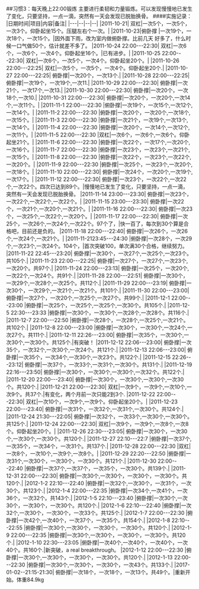 ##习惯3：每天晚上22:00锻炼
主要进行柔韧和力量锻炼。可以发现慢慢地已发生了变化，只要坚持，一点一滴，突然有一天会发现已脱胎换骨。
####实施记录：
|日期时间|项目|内容|备注|
|---|--|--|--|
|2011-10-21| 双杠|一次5个，一次5个，一次3个。仰卧起坐15个。压腿左右个一次。|
|2011-10-23|俯卧撑 |一次19个，一次18个，一次15个。|因外面下雨，改为室内做俯卧撑。比前几天 好多了，什么时候一口气做50个，估计就差不多了。
|2011-10-24 22:00---22:30| 双杠|一次6个，一次6个，一次4个。仰卧起坐16个。|已有进步。|
|2011-10-25 22:00---22:30| 双杠|一次6个，一次5个，一次4个。仰卧起坐20个。|
|2011-10-26 22:00---22:25| 双杠|一次5个，一次5个，一次4个。仰卧起坐20个.|
|2011-10-27 22:00---22:25| 俯卧撑|一次20个，一次13个.|
|2011-10-28 22:00---22:25| 俯卧撑|一次19个，一次19个,一次11.|
|2011-10-29 22:00---22:30| 俯卧撑|一次21个，一次17个,一次13.|
|2011-10-30 22:00---22:30| 俯卧撑|一次20个，一次18个,一次10.|
|2011-10-31 22:00---22:30| 俯卧撑|一次20个，一次20个,一次14个,一次11个。|
|2011-11-1  22:00---22:30 |俯卧撑|一次19个，一次15个,一次12个,一次14个。|
|2011-11-2  22:00---22:30 |俯卧撑|一次20个，一次20个,一次18个,一次15个。|
|2011-11-3  22:00---22:30 |俯卧撑|一次21个，一次19个,一次13个,一次14个。|
|2011-11-4  22:00---22:30 |俯卧撑|一次20个，一次14个,一次12个,一次11个。|
|2011-11-5  22:00---22:30 |双杠|一次6个，一次6个,一次6个。仰卧起坐21个。|
|2011-11-6  22:00---22:30 |俯卧撑|一次22个，一次17个,一次20个,一次16个。|
|2011-11-7  22:00---22:30 |俯卧撑|一次23个，一次23个,一次21个,一次15个。|
|2011-11-8  22:00---22:30 |俯卧撑|一次22个，一次23个,一次22个,一次20个。|
|2011-11-9  22:00---22:30 |俯卧撑|一次25个，一次23个,一次20个,一次18个。|
|2011-11-10 22:00---22:30| 俯卧撑|一次24个，一次20个,一次19个,一次17个。|
|2011-11-12 22:00---22:30| 俯卧撑|一次23个，一次22个,一次22个,一次22个。四次已达到89个。|慢慢地已发生了变化，只要坚持，一点一滴，突然有一天会发现已脱胎换骨。
|2011-11-14 23:00---23:30| 俯卧撑|一次23个，一次22个,一次22个,一次22个。|
|2011-11-15 23:00---23:30| 俯卧撑|一次22个，一次21个,一次20个,一次21个。|
|2011-11-16 22:00---22:30| 俯卧撑|一次23个，一次25个,一次22个,一次20个。|
|2011-11-17 22:00---22:30| 俯卧撑|一次25个，一次26个,一次24个,一次22个。97个了，|快一百了，每次到30个算是合格吧，目前还是负的。
|2011-11-18 22:00---22:40| 俯卧撑|一次26个，一次26个,一次24个,一次21个。|
|2011-11-2123:45---24:30 |俯卧撑|一次28个，一次29个,一次23个,一次24个。104个，|首次突破100，单次满30个合格，继续努力。
|2011-11-22 22:45---23:20| 俯卧撑|一次30个，一次27个,一次25个,一次23个。共105个.|
|2011-11-23 22:00---22:25| 俯卧撑|一次27个，一次27个,一次23个,一次20个。共97个.|
|2011-11-24 22:00---23:13| 俯卧撑|一次25个，一次20个,一次22个,一次24个。共91个.|
|2011-11-28 22:00---22:51| 俯卧撑|一次30个，一次29个,一次28个,一次25个。共112个.|
|2011-11-29 22:00---23:19| 俯卧撑|一次30个，一次29个,一次21个,一次21个。共101个.|
|2011-11-30 22:00---23:00| 俯卧撑|一次27个，一次20个,一次25个,一次27个。共99个.|
|2011-12-1 22:00---23:00 |俯卧撑|一次25个，一次25个,一次25个,一次30个。共105个.|
|2011-12-5 22:30---23:33 |俯卧撑|一次30个，一次30个,一次28个,一次28个。共116个.|
|2011-12-7 22:00---22:50 |俯卧撑|一次28个，一次28个,一次25个,一次21个。共102个.|
|2011-12-8 22:00---23:00 |俯卧撑|一次30个，一次30个,一次24个,一次27个。共111个.|
|2011-12-11 22:26---23:00| 俯卧撑|一次35个，一次30个,一次30个,一次30个。共125个.|有突破！
|2011-12-12 22:06---23:00| 俯卧撑|一次35个，一次32个,一次30个,一次24个。共121个.|
|2011-12-13 22:06---23:00| 俯卧撑|一次35个，一次34个,一次30个,一次23个。共122个.|
|2011-12-15 22:26---23:12| 俯卧撑|一次37个，一次33个,一次31个,一次30个。共131个.|
|2011-12-19 22:16---23:50| 俯卧撑|一次30个，一次30个,一次30个,一次32个。共122个.|
|2011-12-20 22:00---23:40| 俯卧撑|一次30个，一次30个,一次30个,一次30个。共120个.|
|2011-12-21 22:00---22:30| 双杠|一次9个，一次9个,一次10个,一次9个。共37个.|有变化，两个月前一次只能2到3个.
|2011-12-22 22:00---22:30| 双杠|一次10个，一次9个,一次9个。仰卧起坐20个。|
|2011-12-23 22:00---23:40| 俯卧撑|一次31个，一次32个,一次31个,一次30个。共124个.|
|2011-12-24 21:30---22:05| 俯卧撑|一次32个，一次33个,一次30个,一次30个。共125个.|
|2011-12-24 22:00---22:30| 双杠|一次9个，一次9个,一次8个,一次8个。仰卧起坐20个。|
|2011-12-26 22:30---23:05| 俯卧撑|一次30个，一次30个,一次30个,一次30个。共120个.|
|2011-12-27 22:10---22:7 |俯卧撑|一次37个,一次35个，一次34个，一次31个。共137个.|
|2011-12-28 22:00---22:30 |双杠|一次8个，一次10个,一次9个,一次8个。|
|2011-12-29 22:20---22:50 |俯卧撑|一次31个,一次30个，一次30个，一次30个。共121个.|
|2011-12-30 22:00---22:40 |俯卧撑|一次37个,一次37个，一次35个，一次30个。共139个.|
|2011-12-31 22:00---22:30| 俯卧撑|一次30个,一次30个，一次30个，一次30个。共120个.|
|2012-1-2 22:10---22:40 |俯卧撑|一次32个,一次30个，一次31个，一次30个。共123个.|
|2012-1-4 22:00---22:35 |俯卧撑|一次34个,一次41个，一次36个，一次32个。共143个.|
|2012-1-5 22:10---23:40 |俯卧撑|一次30个,一次30个，一次30个，一次30个。共120个.|
|2012-1-6 22:10---22:40 |俯卧撑|一次32个,一次30个，一次30个，一次33个。共125个.|
|2012-1-7 22:00---22:30 |俯卧撑|一次42个,一次40个，一次37个，一次35个。共154个.|
|2012-1-8 22:10---22:55 |俯卧撑|一次30个,一次30个，一次30个，一次30个。共120个.|
|2012-1-9 22:00---22:35 |俯卧撑|一次30个,一次30个，一次30个，一次30个。共120个.|
|2012-1-10 22:30---23:05 |俯卧撑|一次40个,一次40个，一次40个，一次40个。共160个.|新突破，a real breakthrough。
|2012-1-12 22:00---22:30 |俯卧撑|一次30个,一次30个，一次30个，一次30个。共120个.|
|2012-1-13 22:00---22:30 |俯卧撑|一次30个,一次30个，一次30个，一次43个。共133个.|
|2017-01-02--21:15-21:30| 俯卧撑|一次18个，一次18个，一次13个。共49个。|重新开始。体重84.9kg 
